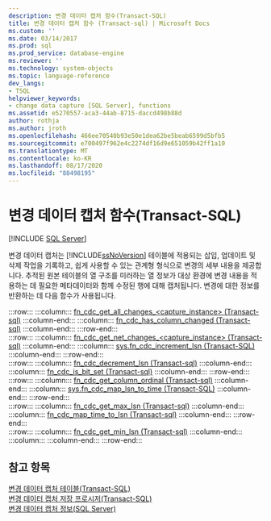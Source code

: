 ```yaml
---
description: 변경 데이터 캡처 함수(Transact-SQL)
title: 변경 데이터 캡처 함수 (Transact-sql) | Microsoft Docs
ms.custom: ''
ms.date: 03/14/2017
ms.prod: sql
ms.prod_service: database-engine
ms.reviewer: ''
ms.technology: system-objects
ms.topic: language-reference
dev_langs:
- TSQL
helpviewer_keywords:
- change data capture [SQL Server], functions
ms.assetid: e5270557-aca3-44ab-8715-daccd498b88d
author: rothja
ms.author: jroth
ms.openlocfilehash: 466ee70540b93e50e1dea62be5beab6599d5bfb5
ms.sourcegitcommit: e700497f962e4c2274df16d9e651059b42ff1a10
ms.translationtype: MT
ms.contentlocale: ko-KR
ms.lasthandoff: 08/17/2020
ms.locfileid: "88498195"
---
```

# <a name="change-data-capture-functions-transact-sql"></a>변경 데이터 캡처 함수(Transact-SQL)
[!INCLUDE [SQL Server](../../includes/applies-to-version/sqlserver.md)]

  변경 데이터 캡처는 [!INCLUDE[ssNoVersion](../../includes/ssnoversion-md.md)] 테이블에 적용되는 삽입, 업데이트 및 삭제 작업을 기록하고, 쉽게 사용할 수 있는 관계형 형식으로 변경의 세부 내용을 제공합니다. 추적된 원본 테이블의 열 구조를 미러하는 열 정보가 대상 환경에 변경 내용을 적용하는 데 필요한 메타데이터와 함께 수정된 행에 대해 캡처됩니다. 변경에 대한 정보를 반환하는 데 다음 함수가 사용됩니다.   

:::row:::
    :::column:::
        [fn_cdc_get_all_changes_&#60;capture_instance&#62;  &#40;Transact-sql&#41;](../../relational-databases/system-functions/cdc-fn-cdc-get-all-changes-capture-instance-transact-sql.md)
    :::column-end:::
    :::column:::
        [fn_cdc_has_column_changed &#40;Transact-sql&#41;](../../relational-databases/system-functions/sys-fn-cdc-has-column-changed-transact-sql.md)
    :::column-end:::
:::row-end:::  
:::row:::
    :::column:::
        [fn_cdc_get_net_changes_&#60;capture_instance&#62; &#40;Transact-sql&#41;](../../relational-databases/system-functions/cdc-fn-cdc-get-net-changes-capture-instance-transact-sql.md)
    :::column-end:::
    :::column:::
        [sys.fn_cdc_increment_lsn &#40;Transact-SQL&#41;](../../relational-databases/system-functions/sys-fn-cdc-increment-lsn-transact-sql.md)
    :::column-end:::
:::row-end:::  
:::row:::
    :::column:::
        [fn_cdc_decrement_lsn &#40;Transact-sql&#41;](../../relational-databases/system-functions/sys-fn-cdc-decrement-lsn-transact-sql.md)
    :::column-end:::
    :::column:::
        [fn_cdc_is_bit_set &#40;Transact-sql&#41;](../../relational-databases/system-functions/sys-fn-cdc-is-bit-set-transact-sql.md)
    :::column-end:::
:::row-end:::  
:::row:::
    :::column:::
        [fn_cdc_get_column_ordinal &#40;Transact-sql&#41;](../../relational-databases/system-functions/sys-fn-cdc-get-column-ordinal-transact-sql.md)
    :::column-end:::
    :::column:::
        [sys.fn_cdc_map_lsn_to_time &#40;Transact-SQL&#41;](../../relational-databases/system-functions/sys-fn-cdc-map-lsn-to-time-transact-sql.md)
    :::column-end:::
:::row-end:::  
:::row:::
    :::column:::
        [fn_cdc_get_max_lsn &#40;Transact-sql&#41;](../../relational-databases/system-functions/sys-fn-cdc-get-max-lsn-transact-sql.md)
    :::column-end:::
    :::column:::
        [fn_cdc_map_time_to_lsn &#40;Transact-sql&#41;](../../relational-databases/system-functions/sys-fn-cdc-map-time-to-lsn-transact-sql.md)
    :::column-end:::
:::row-end:::  
:::row:::
    :::column:::
        [fn_cdc_get_min_lsn &#40;Transact-sql&#41;](../../relational-databases/system-functions/sys-fn-cdc-get-min-lsn-transact-sql.md)
    :::column-end:::
    :::column:::
    :::column-end:::
:::row-end:::
  
## <a name="see-also"></a>참고 항목  
 [변경 데이터 캡처 테이블&#40;Transact-SQL&#41;](../../relational-databases/system-tables/change-data-capture-tables-transact-sql.md)   
 [변경 데이터 캡처 저장 프로시저&#40;Transact-SQL&#41;](../../relational-databases/system-stored-procedures/change-data-capture-stored-procedures-transact-sql.md)   
 [변경 데이터 캡처 정보&#40;SQL Server&#41;](../../relational-databases/track-changes/about-change-data-capture-sql-server.md)  
  
  
